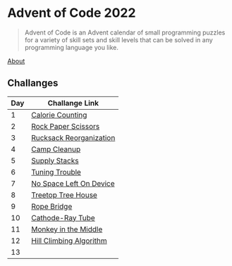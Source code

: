 # Advent of Code 2022

> Advent of Code is an Advent calendar of small programming puzzles for a variety of skill sets and skill levels that can be solved in any programming language you like.

[About](https://adventofcode.com/2022/about)

## Challanges

| Day | Challange Link                                                  |
| --- | --------------------------------------------------------------- |
| 1   | [Calorie Counting](https://adventofcode.com/2022/day/1)         |
| 2   | [Rock Paper Scissors](https://adventofcode.com/2022/day/2)      |
| 3   | [Rucksack Reorganization](https://adventofcode.com/2022/day/3)  |
| 4   | [Camp Cleanup](https://adventofcode.com/2022/day/4)             |
| 5   | [Supply Stacks](https://adventofcode.com/2022/day/5)            |
| 6   | [Tuning Trouble](https://adventofcode.com/2022/day/6)           |
| 7   | [No Space Left On Device](https://adventofcode.com/2022/day/7)  |
| 8   | [Treetop Tree House](https://adventofcode.com/2022/day/8)       |
| 9   | [Rope Bridge](https://adventofcode.com/2022/day/9)              |
| 10  | [Cathode-Ray Tube](https://adventofcode.com/2022/day/10)        |
| 11  | [Monkey in the Middle](https://adventofcode.com/2022/day/11)    |
| 12  | [Hill Climbing Algorithm](https://adventofcode.com/2022/day/12) |
| 13  | []()                                                            |
